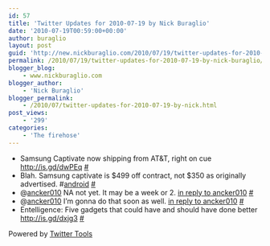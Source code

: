 ```yaml
---
id: 57
title: 'Twitter Updates for 2010-07-19 by Nick Buraglio'
date: '2010-07-19T00:59:00+00:00'
author: buraglio
layout: post
guid: 'http://new.nickburaglio.com/2010/07/19/twitter-updates-for-2010-07-19-by-nick-buraglio/'
permalink: /2010/07/19/twitter-updates-for-2010-07-19-by-nick-buraglio/
blogger_blog:
    - www.nickburaglio.com
blogger_author:
    - 'Nick Buraglio'
blogger_permalink:
    - /2010/07/twitter-updates-for-2010-07-19-by-nick.html
post_views:
    - '299'
categories:
    - 'The firehose'
---
```


- Samsung Captivate now shipping from AT&amp;T, right on cue <http://is.gd/dwPEq> [\#](http://twitter.com/buraglio/statuses/18836333469)
- Blah. Samsung captivate is $499 off contract, not $350 as originally advertised. #[android](http://search.twitter.com/search?q=%23android) [\#](http://twitter.com/buraglio/statuses/18841796889)
- @[ancker010](http://twitter.com/ancker010) NA not yet. It may be a week or 2. [in reply to ancker010](http://twitter.com/ancker010/statuses/18854733001) [\#](http://twitter.com/buraglio/statuses/18855379114)
- @[ancker010](http://twitter.com/ancker010) I’m gonna do that soon as well. [in reply to ancker010](http://twitter.com/ancker010/statuses/18856057316) [\#](http://twitter.com/buraglio/statuses/18862972447)
- Entelligence: Five gadgets that could have and should have done better <http://is.gd/dxjg3> [\#](http://twitter.com/buraglio/statuses/18867800225)

Powered by [Twitter Tools](http://alexking.org/projects/wordpress)